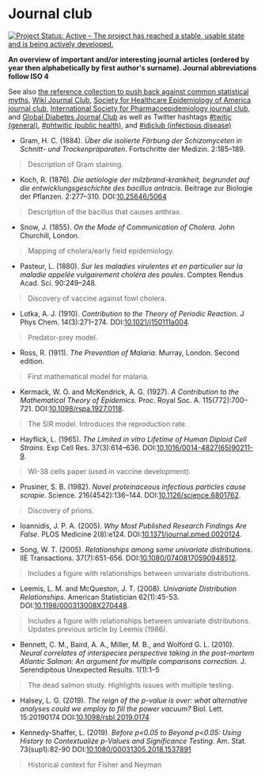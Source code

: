 Journal club
===================================================

[![Project Status: Active – The project has reached a stable, usable state and is being actively developed.](https://www.repostatus.org/badges/latest/active.svg)](https://www.repostatus.org/#active)

**An overview of important and/or interesting journal articles (ordered by year then alphabetically by first author's surname). Journal abbreviations follow ISO 4**

See also [the reference collection to push back against common statistical myths](https://discourse.datamethods.org/t/reference-collection-to-push-back-against-common-statistical-myths/1787), [Wiki Journal Club](https://www.wikijournalclub.org/wiki/Main_Page), [Society for Healthcare Epidemiology of America journal club](https://shea-online.org/index.php/membership/shea-journal-club), [International Society for Pharmacoepidemiology journal club](https://webed.pharmacoepi.org/products/ispe-journal-club-webinar), and [Global Diabetes Journal Club](https://groups.google.com/forum/#!forum/global-diabetes-journal-club) as well as Twitter hashtags [#twitjc (general)](https://twitter.com/hashtag/twitjc), [#phtwitjc (public health)](https://twitter.com/hashtag/phtwitjc), and [#idjclub (infectious disease)](https://twitter.com/hashtag/idjclub)

* Gram, H. C. (1884). _Über die isolierte Färbung der Schizomyceten in Schnitt- und Trockenpräparaten_. Fortschritte der Medizin. 2:185–189.
> Description of Gram staining.

* Koch, R. (1876). _Die aetiologie der milzbrand-krankheit, begrundet auf die entwicklungsgeschichte des bacillus antracis_. Beitrage zur Biologie der Pflanzen. 2:277–310. DOI:[10.25646/5064](https://doi.org/10.25646/5064)
> Description of the bacillus that causes anthrax.

* Snow, J. (1855). _On the Mode of Communication of Cholera_. John Churchill, London.
> Mapping of cholera/early field epidemiology.

* Pasteur, L. (1880). _Sur les maladies virulentes et en particulier sur la maladie appelée vulgairement choléra des poules_. Comptes Rendus Acad. Sci. 90:249–248.
> Discovery of vaccine against fowl cholera.

* Lotka, A. J. (1910). _Contribution to the Theory of Periodic Reaction_. J Phys Chem. 14(3):271–274. DOI:[10.1021/j150111a004](https://doi.org/10.1021/j150111a004). 
> Predator-prey model.

* Ross, R. (1911). _The Prevention of Malaria_. Murray, London. Second edition.
> First mathematical model for malaria.

* Kermack, W. O. and McKendrick, A. G. (1927). _A Contribution to the Mathematical Theory of Epidemics_. Proc. Royal Soc. A. 115(772):700–721. DOI:[10.1098/rspa.1927.0118](https://doi.org/10.1098/rspa.1927.0118). 
> The SIR model. Introduces the reproduction rate.

* Hayflick, L. (1965). _The Limited in vitro Lifetime of Human Diploid Cell Strains_. Exp Cell Res. 37(3):614–636. DOI:[10.1016/0014-4827(65)90211-9](https://doi.org/10.1016/0014-4827(65)90211-9).
> WI-38 cells paper (used in vaccine development).

* Prusiner, S. B. (1982). _Novel proteinaceous infectious particles cause scrapie_. Science. 216(4542):136–144. DOI:[10.1126/science.6801762](https://doi/org/10.1126/science.6801762).
> Discovery of prions.

* Ioannidis, J. P. A. (2005). _Why Most Published Research Findings Are False_. PLOS Medicine 2(8):e124. DOI:[10.1371/journal.pmed.0020124](https://doi.org/10.1371/journal.pmed.0020124).

* Song, W. T. (2005). _Relationships among some univariate distributions_. IIE Transactions. 37(7):651-656. DOI:[10.1080/07408170590948512](https://doi.org/10.1080/07408170590948512).
> Includes a figure with relationships between univariate distributions.

* Leemis, L. M. and McQueston, J. T. (2008). _Univariate Distribution Relationships_. American Statistician 62(1):45-53. DOI:[10.1198/000313008X270448](https://doi.org/10.1198/000313008X270448).
> Includes a figure with relationships between univariate distributions. Updates previous article by Leemis (1986).

* Bennett, C. M., Baird, A. A., Miller, M. B., and Wolford G. L. (2010). _Neural correlates of interspecies perspective taking in the post-mortem Atlantic Salmon: An argument for multiple comparisons correction_. J. Serendipitous Unexpected Results. 1(1):1–5
> The dead salmon study. Highlights issues with multiple testing.

* Halsey, L. G. (2019). _The reign of the p-value is over: what alternative analyses could we employ to fill the power vacuum?_ Biol. Lett. 15:20190174 DOI:[10.1098/rsbl.2019.0174](https://doi.org/10.1098/rsbl.2019.0174)

* Kennedy-Shaffer, L. (2019). _Before p<0.05 to Beyond p<0.05: Using History to Contextualize p-Values and Significance Testing_. Am. Stat. 73(sup1):82-90 DOI:[10.1080/00031305.2018.1537891](https://doi.org/10.1080/00031305.2018.1537891)
> Historical context for Fisher and Neyman
